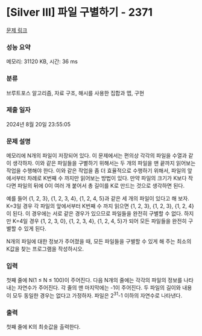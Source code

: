 # [Silver III] 파일 구별하기 - 2371 

[문제 링크](https://www.acmicpc.net/problem/2371) 

### 성능 요약

메모리: 31120 KB, 시간: 36 ms

### 분류

브루트포스 알고리즘, 자료 구조, 해시를 사용한 집합과 맵, 구현

### 제출 일자

2024년 8월 20일 23:55:05

### 문제 설명

<p>메모리에 N개의 파일이 저장되어 있다. 이 문제에서는 편의상 각각의 파일을 수열과 같이 생각하자. 이와 같은 파일들을 구별하기 위해서는 두 개의 파일을 맨 끝까지 읽어보는 작업을 수행해야 한다. 이와 같은 작업을 좀 더 효율적으로 수행하기 위해서, 파일의 앞에서부터 차례로 K번째 수 까지만 읽어보는 방법이 있다. 만약 파일의 크기가 K보다 작다면 파일의 뒤에 0이 여러 개 붙어서 총 길이를 K로 만드는 것으로 생각하면 된다.</p>

<p>예를 들어 {1, 2, 3}, {1, 2, 3, 4}, {1, 2, 4, 5}과 같은 세 개의 파일이 있다고 해 보자. K=3일 경우 각 파일의 앞에서부터 K번째 수 까지 읽으면 {1, 2, 3}, {1, 2, 3}, {1, 2, 4}이 된다. 이 경우에는 서로 같은 경우가 있으므로 파일들을 완전히 구별할 수 없다. 하지만 K=4일 경우 {1, 2, 3, 0}, {1, 2, 3, 4}, {1, 2, 4, 5}가 되어 모든 파일들을 완전히 구별할 수 있게 된다.</p>

<p>N개의 파일에 대한 정보가 주어졌을 때, 모든 파일들을 구별할 수 있게 해 주는 최소의 K값을 찾는 프로그램을 작성하시오.</p>

### 입력 

 <p>첫째 줄에 N(1 ≤ N ≤ 100)이 주어진다. 다음 N개의 줄에는 각각의 파일의 정보를 나타내는 자연수가 주어진다. 각 줄의 맨 마지막에는 -1이 주어진다. 두 파일의 길이와 내용이 모두 동일한 경우는 없다고 가정하자. 파일은 2<sup>31</sup>-1 이하의 자연수로 나타낸다.</p>

### 출력 

 <p>첫째 줄에 K의 최솟값을 출력한다.</p>

